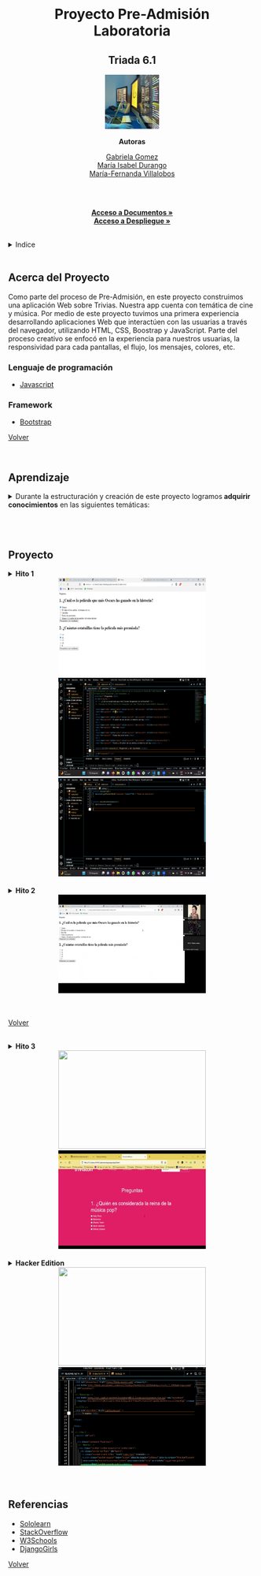 <div id="volver"></div>

<br/>
<div align="center">

<h1 align="center"><b>Proyecto Pre-Admisión <br/>
 Laboratoria</b></h1>
<h2 align="center">Triada 6.1</h2>
<img src="images/Laboratoria3.jpg" alt="Logo" width="110px" height="110px">

<b>Autoras</b>
<br/>

[Gabriela Gomez](https://github.com/GaabsG)
<br />
[María Isabel Durango](https://github.com/MariaIsaDurango)
<br />
[María-Fernanda Villalobos](https://github.com/MariferVL)

<br/>

  <p align="center">
       </summary>
    <br />
    <a href="https://github.com/MariferVL/Laboratoria6.1"><strong>Acceso a Documentos »</strong></a>
    <br />
     <a href="https://marifervl.github.io/Laboratoria6.1/"><strong>Acceso a Despliegue »</strong></a>
    <br />
 
  </p>
</div>
<br />

<details>
  <summary>Indice</summary>
  <ol>
    <li>
      <a href="#acerca-del-proyecto">Acerca del Proyecto</a>
      <ul>
        <li><a href="#lenguaje-de-programación">Lenguaje de programación </a></li>
      </ul>
    </li>
    <li><a href="#aprendizaje">Aprendizaje</a></li>
    <li><a href="#referencias">Referencias</a></li>
  </ol>
</details>
 <br />

## Acerca del Proyecto

<summary> 
Como parte del proceso de Pre-Admisión, en este proyecto construimos una aplicación Web sobre Trivias. Nuestra app cuenta con temática de cine y música.
Por medio de este proyecto tuvimos una primera experiencia desarrollando aplicaciones Web que interactúen con las usuarias a través del navegador, utilizando HTML, CSS, Boostrap y JavaScript.
Parte del proceso creativo se enfocó en la experiencia para nuestros usuarias, la responsividad para cada pantallas, el flujo, los mensajes, colores, etc.
</summary>

### Lenguaje de programación

- [Javascript](https://www.javascript.com/)

### Framework

- [Bootstrap](https://getbootstrap.com/)

<p align="left"><a href="#volver">Volver</a></p>
 <br />

## Aprendizaje

<details>
  <summary>Durante la estructuración y creación de este proyecto logramos<b> adquirir conocimientos</b>  en las siguientes temáticas:</summary>
  <ul>
  <li> Html </li> 
    <ul>
      <li><a> - [x] Uso de HTML semántico </a></li>
        <ul>
          <li><a> HTML semántico </a></li>
          <li><a> Semantics - MDN Web Docs Glossary </a></li>
        </ul>
    <li><a> - [x] Uso de selectores de CSS </a></li>
      <ul>
        <li> <a> Intro a CSS </a></li>
        <li> <a> CSS selectors - MDN </a></li>
      </ul>
    </ul>
  <br />
  <li> Webb APIs </li>
    <ul>
      <li><a> - [x] Uso de Selectores del DOM </a></li>
        <ul>
          <li> <a> Manipulación del DOM </a></li>
          <li> <a> Introducción al DOM </a></li>
          <li> <a> Localizando elementos DOM usando selectores - MDN </a></li>
        </ul>
    <li><a> - [x] Manejo de eventos del DOM (listeners, propagación, delegación) </a></li>
      <ul>
        <li><a> Introducción a eventos - MDN </a></li>
        <li><a> EventTarget.addEventListener() - MDN </a></li>
        <li><a> EventTarget.removeEventListener() - MDN </a></li>
        <li><a> El objeto Event </a></li>
      </ul>
    <li><a> - [x] Maipulación dinámica del DOM </a></li>
      <ul>
        <li><a> Introducción al DOM </a></li>
        <li><a> Node.appendChild() - MDN </a></li>
        <li><a> Document.creteElement() - MDN </a></li>
        <li><a> Document.createTextNode() - MDN </a></li>
        <li><a> Element.innerHTML() - MDN </a></li>
        <li><a> Node.textContent - MDN </a></li>
      </ul>
       </ul>
    <br />
  <li> Javascript </li>
    <ul>
      <li><a> - [x] Tipos de datos primitivos </a></li>
        <ul>
          <li><a> Valores Primitivos - MDN </a></li>
        </ul>
      <li><a> - [x] Strings (cadenas de caracteres) </a></li>
        <ul>
          <li><a> Strings </a></li>
          <li><a> Strings - Cdena de caracteres - MDN </a></li>
        </ul>
      <li><a> - [x] Variables (declaración, asignación, ámbito) </a></li>
        <ul>
          <li><a> Valores, tipos de datos y operadores </a></li>
          <li><a> Variables </a></li>
        </ul>
      <li><a> - [x] Uso de condicionales (if-else, switch, operador ternaro, lógica booleana) </a></li>
        <ul>
          <li><a> Estructurs condicionales y repetitivas </a></li>
          <li><a> Tomando decisiones en tu código - condicionales - MDN </a></li>
        </ul>
      <li><a> - [x] Funciones (params, args, return) </a></li>
        <ul>
          <li><a> Funciones (control de flujo) </a></li>
          <li><a> Funciones clásicas </a></li>
          <li><a> Arrow Functions </a></li>
          <li><a> Funciones - bloques de código reutilizables - MDN </a></li>
        </ul>
      <li><a> - [x] Uso de identificadores descripptivos (Nomenclatura y semántica) </a></li>
      <br />  
       </ul>
    <li> UX (User eXperience) </li>
      <ul>
        <li><a> - [x] Diseñar la aplicación pensando en y entendiendo al usuario </a></li>
        <li><a> - [x] Crear prototipos para obtener feedback e iterar </a></li>
      </ul>
  </ul>
</details>

  <br />
  <br />
  <br />

## Proyecto

<details>
  <summary><b>Hito 1</b></summary>
  <ul>
    <li><b></b>1 sola pantalla o vista.</li>
    <li><b></b>2 preguntas con, al menos, 3 alternativas de respuesta cada una. </li>
    <li>1 botón para responder y ver cuál es la alternativa correcta.</li>
    <li>No te dice si acertaste o no, sólo te dice cuál alternativa era la correcta.</li>
    <li>Solamente el "esqueleto" estático.</li>
    <li>Dos preguntas con sus respectivas alternativas de respuesta en forma de /radio buttons/. (🔘)</li>
    <li>Botón para <b>“Responder y ver resultados”</b>.</li>
    <li>Mostrar un mensaje de alerta (/alert/) en el navegador que contenga el valor (texto) del /radio button/ cliqueado.</li>
    <li>Que esta vez solamente se marque el /radio button/ seleccionado y que el mensaje /alert/ con los valores de los /radio button/ seleccionados se muestre cuando al hacer /click/ en el botón “Responder y ver resultados”.</li>
</ul>
  </details>

<div align="center">
  <img src="images/1radioXpregunta.png" width="300px" height="200px">
  <img src="images/htmlHito1a.png" width="300px" height="200px">
    <img src="images/jsHito1-2.png" width="300px" height="200px">

</div>

<br />

<details>
  <summary><b>Hito 2</b></summary>
  <ul>
    <li>Una caja de texto (input text) en la que escribe su nombre quien juega.</li>
    <li>Agrega una pantalla simple de bienvenida.</li>
    <li>Un botón de "jugar" o "comenzar" para ir a las preguntas.</li>
    <li>Esta vez deberán haber al menos 3 preguntas con sus respectivas alternativas de respuesta.</li>
    <li>Antes de las peguntas debe decir "Hola [el nombre que se escribió en la pantalla de bienvenida]".</li>
    <li>Botón para responder muestra alternativa correcta para cada pregunta y, además, muestra si cada una de las respuestas fue correcta o incorrecta.</li>
 <li>Botón para volver a jugar que vuelve a la pantalla inicial en la que se pide el nombre.</li>
<li>Determinar si las respuestas seleccionadas son correctas o incorrectas, necesitas predefinir cuál alternativa es la correcta para cada pregunta y evaluar (comparar) si la respuesta de tu usuaria coincide o no.</li>
<li>Identificar elementos HTML que hay en el navegador y obtener sus valores/estados.</li>
<li>Comparar valores/estados de elementos y hacer algo según resultado que obtengas de la comparación/evaluación.</li>
  </ul>
    </details>

  <div align="center">
 <img src="images/clickRadioButton.gif" width="300px" height="200px">

</div>

<br />
<br/>
<p align="left"><a href="#volver">Volver</a></p>
 <br />

<details>
  <summary><b>Hito 3</b></summary>
  <ul>
    <li> Permitir a usuaria elegir entre 2 tipos de preguntas después de escribir su nombre y antes de ir a responder.</li>
    <li>Agrega puntaje a respuestas correctas e incorrectas y muestra un puntaje total al final.</li>
  </ul>
  </details>
  <div align="center">
  <img src="/images/demomain.gif" width="300px" height="200px">
  <img src="/images/demoCorrectas.gif" width="300px" height="200px">
</div>
<br />

<details>
  <summary><b>Hacker Edition</b></summary>
  <ul>
    <li>Agregar una cuenta regresiva con un tiempo límite para responder cada pregunta.</li>
    <li>Subir código a GitHub.</li>
    <li>Usar Boostrap.</li>
    <li>Crear una página web responsiva.</li>
  </ul>
</details>

<div align="center">
  <img src="/images/demomain.gif" width="300px" height="200px">
  <img src="/images/hito3Boostrap.png" width="300px" height="200px">
</div>
 <br/>

<br/>

## Referencias

- [Sololearn](https://www.sololearn.com/learning/1024)
- [StackOverflow](https://stackoverflow.com/)
- [W3Schools](https://www.w3schools.com/)
- [DjangoGirls](https://tutorial.djangogirls.org/es/)

<p align="left"><a href="#volver">Volver</a></p>
